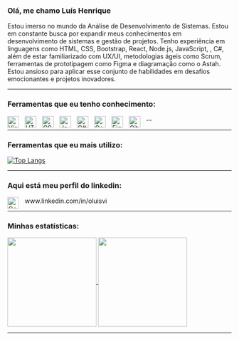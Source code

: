 ### Olá, me chamo Luís Henrique

Estou imerso no mundo da Análise de Desenvolvimento de Sistemas. Estou em constante busca por expandir meus conhecimentos em desenvolvimento de sistemas e gestão de projetos. Tenho experiência em linguagens como HTML, CSS, Bootstrap, React, Node.js, JavaScript, , C#, além de estar familiarizado com UX/UI, metodologias ágeis como Scrum, ferramentas de prototipagem como Figma e diagramação como o Astah. Estou ansioso para aplicar esse conjunto de habilidades em desafios emocionantes e projetos inovadores.

---------------------------------------------------------------------------------------------------------------------------------------------------


### Ferramentas que eu tenho conhecimento:

<img align="left" alt="Visual Studio Code" width="26px" style="padding-right:10px;" src="https://cdn.jsdelivr.net/gh/devicons/devicon/icons/vscode/vscode-original.svg" />
<img align="left" alt="HTML5" width="26px" style="padding-right:10px;" src="https://cdn.jsdelivr.net/gh/devicons/devicon/icons/html5/html5-original.svg" />
<img align="left" alt="CSS3" width="26px" style="padding-right:10px;" src="https://cdn.jsdelivr.net/gh/devicons/devicon/icons/css3/css3-original.svg" />
<img align="left" alt="JavaScript" width="26px" style="padding-right:10px;" src="https://cdn.jsdelivr.net/gh/devicons/devicon/icons/javascript/javascript-original.svg" />
<img align="left" alt="C#" width="26px" style="padding-right:10px;" src="https://cdn.jsdelivr.net/gh/devicons/devicon@latest/icons/csharp/csharp-original.svg" />
<img align="left" alt="C++" width="26px" style="padding-right:10px;" src="https://cdn.jsdelivr.net/gh/devicons/devicon@latest/icons/cplusplus/cplusplus-original.svg" />
<img align="left" alt="Figma" width="26px" style="padding-right:10px;" src="https://cdn.jsdelivr.net/gh/devicons/devicon@latest/icons/figma/figma-original.svg" />
<img align="left" alt="GitHub" width="26px" style="padding-right:10px;" src= "https://cdn.jsdelivr.net/gh/devicons/devicon@latest/icons/github/github-original-wordmark.svg" />

--

---------------------------------------------------------------------------------------------------------------------------------------------------


### Ferramentas que eu mais utilizo:

[![Top Langs](https://github-readme-stats.vercel.app/api/top-langs&layout=donut-vertical/?username=oluisvi)](https://github.com/oluisvi/github-readme-stats)

---------------------------------------------------------------------------------------------------------------------------------------------------

### Aqui está meu perfil do linkedin:
<img align="left" alt="C++" width="26px" style="padding-right:10px;" src="https://cdn.jsdelivr.net/gh/devicons/devicon@latest/icons/linkedin/linkedin-original.svg" />
www.linkedin.com/in/oluisvi


---------------------------------------------------------------------------------------------------------------------------------------------------

### Minhas estatísticas:

<a href="https://github.com/anuraghazra/github-readme-stats">
  <img height=200 align="center" src="https://github-readme-stats.vercel.app/api?username=oluisvi" />
</a>
<a href="https://github.com/anuraghazra/convoychat">
  <img height=200 align="center" src="https://github-readme-stats.vercel.app/api/top-langs?username=oluisvi&layout=compact&card_width=320" />
</a>

---------------------------------------------------------------------------------------------------------------------------------------------------

     
